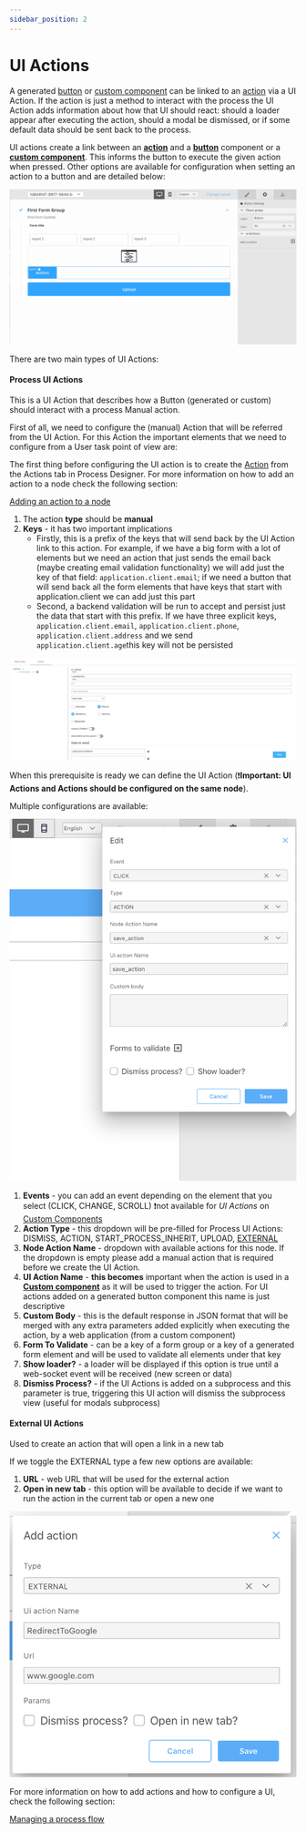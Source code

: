```yaml
---
sidebar_position: 2
---
```


# UI Actions

A generated [button](./ui-component-types/buttons.md) or [custom component](./ui-component-types/root-components/custom.md) can be linked to an [action](../actions.md) via a UI Action. If the action is just a method to interact with the process the UI Action adds information about how that UI should react: should a loader appear after executing the action, should a modal be dismissed, or if some default data should be sent back to the process.

UI actions create a link between an [**action**](../actions.md) and a [**button**](./ui-component-types/buttons.md) component or a [**custom component**](com./ui-component-types/root-components/custom.md). This informs the button to execute the given action when pressed. Other options are available for configuration when setting an action to a button and are detailed below:

![](./img/ui_actions.gif)

There are two main types of UI Actions:

#### Process UI Actions

This is a UI Action that describes how a Button (generated or custom) should interact with a process Manual action.

First of all, we need to configure the (manual) Action that will be referred from the UI Action. For this Action the important elements that we need to configure from a User task point of view are:

The first thing before configuring the UI action is to create the [Action](../actions.md) from the Actions tab in Process Designer. For more information on how to add an action to a node check the following section:


[Adding an action to a node](../../flowx-designer/managing-a-process-flow/adding-an-action-to-a-node.md)

1. The action **type** should be **manual**
2. **Keys** - it has two important implications
   * Firstly, this is a prefix of the keys that will send back by the UI Action link to this action. For example, if we have a big form with a lot of elements but we need an action that just sends the email back (maybe creating email validation functionality) we will add just the key of that field: `application.client.email`; if we need a button that will send back all the form elements that have keys that start with application.client we can add just this part
   * Second, a backend validation will be run to accept and persist just the data that start with this prefix. If we have three explicit keys, `application.client.email`, `application.client.phone`, `application.client.address` and we send `application.client.age`this key will not be persisted

![](./img/ui_action_key.png)

When this prerequisite is ready we can define the UI Action (:exclamation:**Important: UI Actions and Actions should be configured on the same node**).

Multiple configurations are available:

![](./img/ui_actions_multiple_configs.png)

1. **Events** - you can add an event depending on the element that you select (CLICK, CHANGE, SCROLL) :exclamation:not available for _UI Actions_ on [Custom Components](./ui-component-types/root-components/custom.md)
2. **Action Type** - this dropdown will be pre-filled for Process UI Actions: DISMISS, ACTION, START\_PROCESS\_INHERIT, UPLOAD, [EXTERNAL](ui-actions.md#external-ui-actions)
3. **Node Action Name** - dropdown with available actions for this node. If the dropdown is empty please add a manual action that is required before we create the UI Action.
4. **UI Action Name** - **this becomes** important when the action is used in a [**Custom component**](./ui-component-types/root-components/custom.md) as it will be used to trigger the action. For UI actions added on a generated button component this name is just descriptive
5. **Custom Body** - this is the default response in JSON format that will be merged with any extra parameters added explicitly when executing the action, by a web application (from a custom component)
6. **Form To Validate** - can be a key of a form group or a key of a generated form element and will be used to validate all elements under that key
7. **Show loader?** - a loader will be displayed if this option is true until a web-socket event will be received (new screen or data)
8. **Dismiss Process?** - if the UI Actions is added on a subprocess and this parameter is true, triggering this UI action will dismiss the subprocess view (useful for modals subprocess)

#### External UI Actions

Used to create an action that will open a link in a new tab

If we toggle the EXTERNAL type  a few new options are available:

1. **URL** - web URL that will be used for the external action
2. **Open in new tab** - this option will be available to decide if we want to run the action in the current tab or open a new one

![](./img/ui_action_external.png)

For more information on how to add actions and how to configure a UI, check the following section:

[Managing a process flow](../../flowx-designer/managing-a-process-flow/managing-a-process-flow.md)
